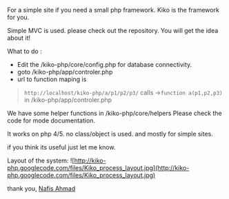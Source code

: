 For a simple site if you need a small php framework.
Kiko is the framework for you.

Simple MVC is used. please check out the repository.
You will get the idea about it!


What to do :
  * Edit the /kiko-php/core/config.php for database connectivity.
  * goto /kiko-php/app/controler.php
  * url  to function maping is
> `http://localhost/kiko-php/a/p1/p2/p3/` calls ->`function a(p1,p2,p3)` in /kiko-php/app/controler.php


We have some helper functions in /kiko-php/core/helpers Please check the code for mode documentation.

It works on php 4/5. no class/object is used. and mostly for simple sites.

if you think its useful just let me know.


Layout of the system:
![http://kiko-php.googlecode.com/files/Kiko_process_layout.jpg](http://kiko-php.googlecode.com/files/Kiko_process_layout.jpg)


thank you,
[Nafis Ahmad](http://www.google.com/profiles/happy56)